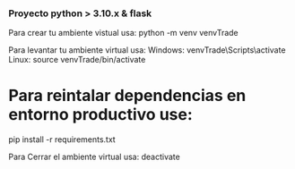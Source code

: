 ### Proyecto python > 3.10.x & flask

Para crear tu ambiente vistual usa:
 python -m venv venvTrade

Para levantar tu ambiente virtual usa:
 Windows:  venvTrade\Scripts\activate
 Linux:    source venvTrade/bin/activate

# Para reintalar dependencias en entorno productivo use:
 pip install -r requirements.txt

Para Cerrar el ambiente virtual usa:
 deactivate